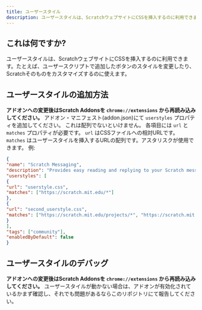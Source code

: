 ```yaml
---
title: ユーザースタイル
description: ユーザースタイルは、ScratchウェブサイトにCSSを挿入するのに利用できます。たとえば、ユーザースクリプトで追加したボタンのスタイルを変更したり、Scratchそのものをカスタマイズするのに使えます。
---
```

## これは何ですか?
ユーザースタイルは、ScratchウェブサイトにCSSを挿入するのに利用できます。たとえば、ユーザースクリプトで追加したボタンのスタイルを変更したり、Scratchそのものをカスタマイズするのに使えます。

## ユーザースタイルの追加方法
**アドオンへの変更後はScratch Addonsを `chrome://extensions` から再読み込みしてください。**
アドオン・マニフェスト(addon.json)にて `userstyles` プロパティを追加してください。
これは配列でないといけません。
各項目には `url` と `matches` プロパティが必要です。
`url` はCSSファイルへの相対URLです。
`matches` はユーザースタイルを挿入するURLの配列です。アスタリスクが使用できます。
例:
```json
{
"name": "Scratch Messaging",
"description": "Provides easy reading and replying to your Scratch messages.",
"userstyles": [
{
"url": "userstyle.css",
"matches": ["https://scratch.mit.edu/*"]
},
{
"url": "second_userstyle.css",
"matches": ["https://scratch.mit.edu/projects/*", "https://scratch.mit.edu/users/*"]
}
],
"tags": ["community"],
"enabledByDefault": false
}
```

## ユーザースタイルのデバッグ
**アドオンへの変更後はScratch Addonsを `chrome://extensions` から再読み込みしてください。**
ユーザースタイルが動かない場合は、アドオンが有効化されているかまず確認し、それでも問題があるならこのリポジトリにて報告してください。
